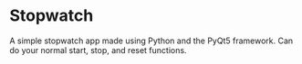 # Stopwatch
A simple stopwatch app made using Python and the PyQt5 framework. Can do your normal start, stop, and reset functions.
